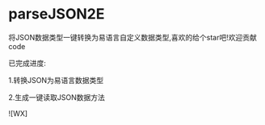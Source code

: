 # parseJSON2E
将JSON数据类型一键转换为易语言自定义数据类型,喜欢的给个star吧!欢迎贡献code

已完成进度:

1.转换JSON为易语言数据类型

2.生成一键读取JSON数据方法

![WX]
